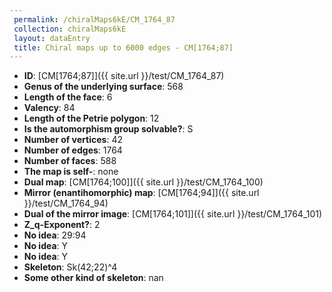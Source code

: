 ```yaml
--- 
 permalink: /chiralMaps6kE/CM_1764_87 
 collection: chiralMaps6kE
 layout: dataEntry
 title: Chiral maps up to 6000 edges - CM[1764;87]
---
```


- **ID**: [CM[1764;87]]({{ site.url }}/test/CM_1764_87)
- **Genus of the underlying surface**: 568
- **Length of the face**: 6
- **Valency**: 84
- **Length of the Petrie polygon**: 12
- **Is the automorphism group solvable?**: S
- **Number of vertices**: 42
- **Number of edges**: 1764
- **Number of faces**: 588
- **The map is self-**: none
- **Dual map**: [CM[1764;100]]({{ site.url }}/test/CM_1764_100)
- **Mirror (enantihomorphic) map**: [CM[1764;94]]({{ site.url }}/test/CM_1764_94)
- **Dual of the mirror image**: [CM[1764;101]]({{ site.url }}/test/CM_1764_101)
- **Z_q-Exponent?**: 2
- **No idea**:  29:94
- **No idea**: Y
- **No idea**: Y
- **Skeleton**: Sk(42;22)^4
- **Some other kind of skeleton**: nan
